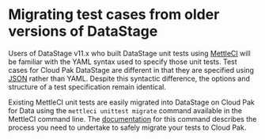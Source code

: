 # Migrating test cases from older versions of DataStage

Users of DataStage v11.x who built DataStage unit tests using [MettleCI](https://www.mettleci.com/) will be familiar with the YAML syntax used to specify those unit tests. Test cases for Cloud Pak DataStage are different in that they are specified using [JSON](test-specification-format.md) rather than YAML.  Despite this syntactic difference, the options and structure of a test specification remain identical.

Existing MettleCI unit tests are easily migrated into DataStage on Cloud Pak for Data using the `mettleci unittest migrate` command available in the MettleCI command line.  The [documentation](https://datamigrators.atlassian.net/wiki/spaces/MCIDOC/pages/2851274753/UnitTest+Migrate+Command) for this command describes the process you need to undertake to safely migrate your tests to Cloud Pak.
